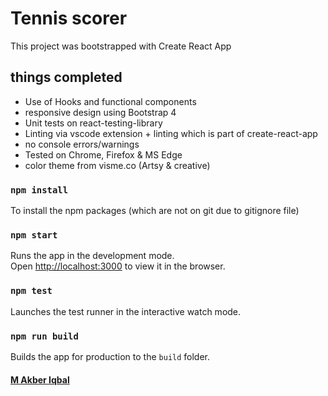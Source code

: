 ﻿# Tennis scorer 

This project was bootstrapped with Create React App 

## things completed

* Use of Hooks and functional components
* responsive design using Bootstrap 4
* Unit tests on react-testing-library
* Linting via vscode extension + linting which is part of create-react-app
* no console errors/warnings
* Tested on Chrome, Firefox & MS Edge
* color theme from visme.co (Artsy & creative)

### `npm install`

To install the npm packages (which are not on git due to gitignore file)
  
### `npm start`
  
Runs the app in the development mode.<br />
Open [http://localhost:3000](http://localhost:3000) to view it in the browser.
  
### `npm test`
  
Launches the test runner in the interactive watch mode.<br />
  
### `npm run build`
  
Builds the app for production to the `build` folder.<br />
#### [M Akber Iqbal](www.akberiqbal.com) 
